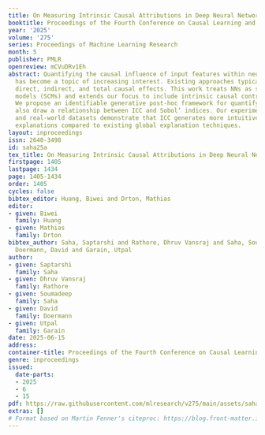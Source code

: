 ```yaml
---
title: On Measuring Intrinsic Causal Attributions in Deep Neural Networks
booktitle: Proceedings of the Fourth Conference on Causal Learning and Reasoning
year: '2025'
volume: '275'
series: Proceedings of Machine Learning Research
month: 5
publisher: PMLR
openreview: mCVuDRv1Eh
abstract: Quantifying the causal influence of input features within neural networks
  has become a topic of increasing interest. Existing approaches typically assess
  direct, indirect, and total causal effects. This work treats NNs as structural causal
  models (SCMs) and extends our focus to include intrinsic causal contributions (ICC).
  We propose an identifiable generative post-hoc framework for quantifying ICC. We
  also draw a relationship between ICC and Sobol’ indices. Our experiments on synthetic
  and real-world datasets demonstrate that ICC generates more intuitive and faithful
  explanations compared to existing global explanation techniques.
layout: inproceedings
issn: 2640-3498
id: saha25a
tex_title: On Measuring Intrinsic Causal Attributions in Deep Neural Networks
firstpage: 1405
lastpage: 1434
page: 1405-1434
order: 1405
cycles: false
bibtex_editor: Huang, Biwei and Drton, Mathias
editor:
- given: Biwei
  family: Huang
- given: Mathias
  family: Drton
bibtex_author: Saha, Saptarshi and Rathore, Dhruv Vansraj and Saha, Soumadeep and
  Doermann, David and Garain, Utpal
author:
- given: Saptarshi
  family: Saha
- given: Dhruv Vansraj
  family: Rathore
- given: Soumadeep
  family: Saha
- given: David
  family: Doermann
- given: Utpal
  family: Garain
date: 2025-06-15
address:
container-title: Proceedings of the Fourth Conference on Causal Learning and Reasoning
genre: inproceedings
issued:
  date-parts:
  - 2025
  - 6
  - 15
pdf: https://raw.githubusercontent.com/mlresearch/v275/main/assets/saha25a/saha25a.pdf
extras: []
# Format based on Martin Fenner's citeproc: https://blog.front-matter.io/posts/citeproc-yaml-for-bibliographies/
---
```

